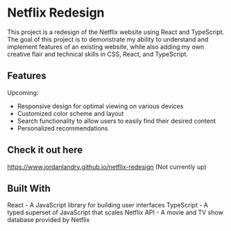 # Netflix Redesign

This project is a redesign of the Netflix website using React and TypeScript. The goal of this project is to demonstrate my ability to understand and implement features of an existing website, while also adding my own creative flair and technical skills in CSS, React, and TypeScript.

## Features

Upcoming:

- Responsive design for optimal viewing on various devices
- Customized color scheme and layout
- Search functionality to allow users to easily find their desired content
- Personalized recommendations

## Check it out here

https://www.jordanlandry.github.io/netflix-redesign (Not currently up)

## Built With

React - A JavaScript library for building user interfaces
TypeScript - A typed superset of JavaScript that scales
Netflix API - A movie and TV show database provided by Netflix
